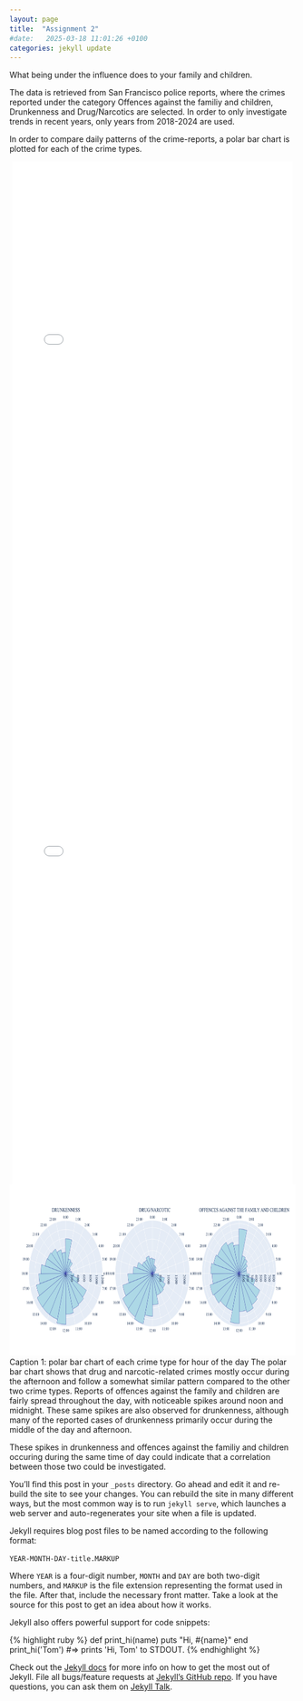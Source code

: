```yaml
---
layout: page
title:  "Assignment 2"
#date:   2025-03-18 11:01:26 +0100
categories: jekyll update
---
```

What being under the influence does to your family and children.

The data is retrieved from San Francisco police reports, where the crimes reported under the category Offences against the familiy and children, Drunkenness and Drug/Narcotics are selected. In order to only investigate trends in recent years, only years from 2018-2024 are used. 

In order to compare daily patterns of the crime-reports, a polar bar chart is plotted for each of the crime types. 
<div style="padding: 0px 5px; ">
  <iframe 
      src="/plots/bokeh_overlay_plot.html" 
      width="100%" 
      height="900"
      style="max-width: 1200px; margin: auto; display: block; border: none;">
  </iframe>
</div>

<div style="padding: 0px 5px; ">
  <iframe 
      src="/plots/crime_animation_map.html" 
      width="100%" 
      height="900"
      style="max-width: 1200px; margin: auto; display: block; border: none;">
  </iframe>
</div>

<img src="/polar_subplots.png" width="100%" height="300" alt="Polar Subplots" style="border:none;">
Caption 1: polar bar chart of each crime type for hour of the day
The polar bar chart shows that drug and narcotic-related crimes mostly occur during the afternoon and follow a somewhat similar pattern compared to the other two crime types. Reports of offences against the family and children are fairly spread throughout the day, with noticeable spikes around noon and midnight. These same spikes are also observed for drunkenness, although many of the reported cases of drunkenness primarily occur during the middle of the day and afternoon.

These spikes in drunkenness and  offences against the familiy and children occuring during the same time of day could indicate that a correlation between those two could be investigated.


You’ll find this post in your `_posts` directory. Go ahead and edit it and re-build the site to see your changes. You can rebuild the site in many different ways, but the most common way is to run `jekyll serve`, which launches a web server and auto-regenerates your site when a file is updated.

Jekyll requires blog post files to be named according to the following format:

`YEAR-MONTH-DAY-title.MARKUP`

Where `YEAR` is a four-digit number, `MONTH` and `DAY` are both two-digit numbers, and `MARKUP` is the file extension representing the format used in the file. After that, include the necessary front matter. Take a look at the source for this post to get an idea about how it works.

Jekyll also offers powerful support for code snippets:

{% highlight ruby %}
def print_hi(name)
  puts "Hi, #{name}"
end
print_hi('Tom')
#=> prints 'Hi, Tom' to STDOUT.
{% endhighlight %}

Check out the [Jekyll docs][jekyll-docs] for more info on how to get the most out of Jekyll. File all bugs/feature requests at [Jekyll’s GitHub repo][jekyll-gh]. If you have questions, you can ask them on [Jekyll Talk][jekyll-talk].

[jekyll-docs]: https://jekyllrb.com/docs/home
[jekyll-gh]:   https://github.com/jekyll/jekyll
[jekyll-talk]: https://talk.jekyllrb.com/
